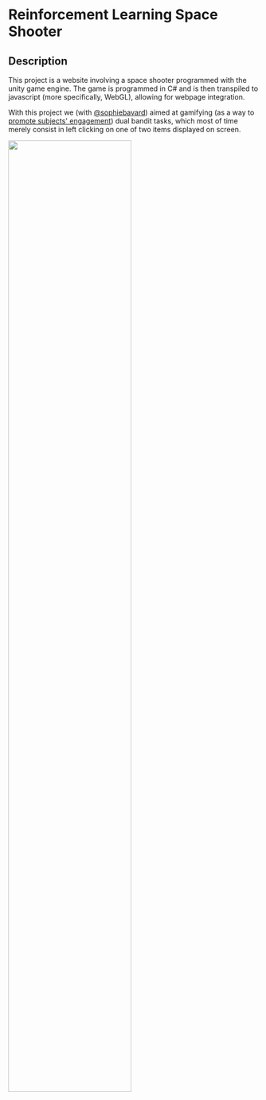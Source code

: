 # Reinforcement Learning Space Shooter
## Description

This project is a website involving a space shooter programmed with the unity game engine. The game is programmed in C# and is then transpiled to javascript (more specifically, WebGL), allowing for webpage integration. 

With this project we (with [@sophiebavard](https://github.com/sophiebavard)) aimed at gamifying (as a way to [promote subjects' engagement](https://games.jmir.org/2016/2/e11/)) dual bandit tasks, which most of time merely consist in left clicking on one of two items displayed on screen. 

<img src="shooter.gif" width="70%">




